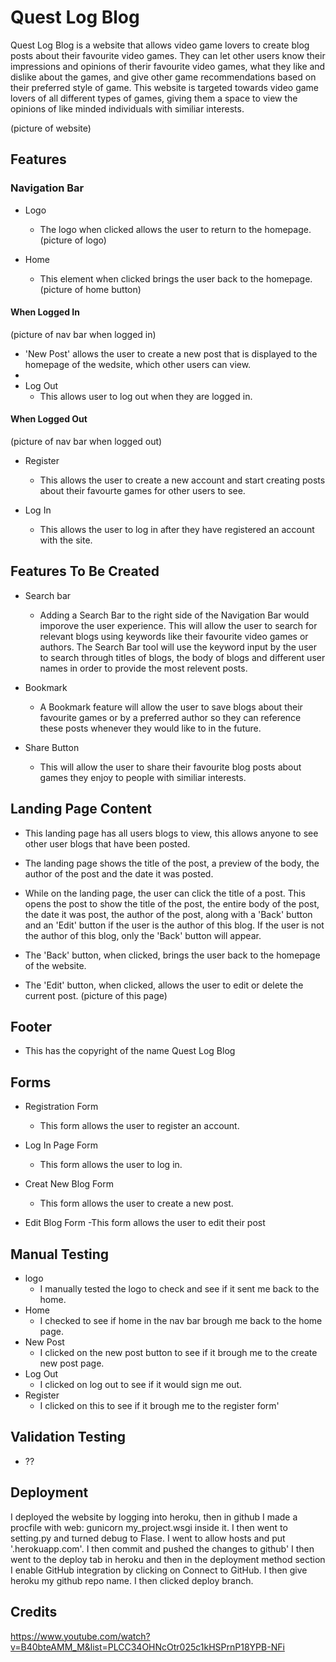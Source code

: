 # Quest Log Blog
Quest Log Blog is a website that allows video game lovers to create blog posts about their favourite video games. They can let other users know their impressions and opinions of therir favourite video games, what they like and dislike about the games, and give other game recommendations based on their preferred style of game. This website is targeted towards video game lovers of all different types of games, giving them a space to view the opinions of like minded individuals with similiar interests.

(picture of website)

## Features

### Navigation Bar

- Logo
    - The logo when clicked allows the user to return to the homepage.
    (picture of logo)

- Home
    - This element when clicked brings the user back to the homepage.
    (picture of home button)

#### When Logged In
(picture of nav bar when logged in)
    
 - 'New Post' allows the user to create a new post that is displayed to the homepage of the wedsite, which other users can view.
 - 
- Log Out
    - This allows user to log out when they are logged in.
    
#### When Logged Out
(picture of nav bar when logged out)
- Register
    - This allows the user to create a new account and start creating posts about their favourte games for other users to see.

- Log In
    - This allows the user to log in after they have registered an account with the site.
      
## Features To Be Created
- Search bar
    - Adding a Search Bar to the right side of the Navigation Bar would imporove the user experience. This will allow the user to search for relevant blogs using keywords like their favourite video games or authors. The Search Bar tool will use the keyword input by the user to search through titles of blogs, the body of blogs and different user names in order to provide the most relevent posts.

- Bookmark
    - A Bookmark feature will allow the user to save blogs about their favourite games or by a preferred author so they can reference these posts whenever they would like to in the future.

- Share Button
    - This will allow the user to share their favourite blog posts about games they enjoy to people with similiar interests. 
  
## Landing Page Content
 - This landing page has all users blogs to view, this allows anyone to see other user blogs that have been posted.
   
 - The landing page shows the title of the post, a preview of the body, the author of the post and the date it was posted.
   
 - While on the landing page, the user can click the title of a post. This opens the post to show the title of the post, the entire body of the post, the date it was post, the author of the post, along with a 'Back' button and an 'Edit' button if the user is the author of this blog. If the user is not the author of this blog, only the 'Back' button will appear.
   
 - The 'Back' button, when clicked, brings the user back to the homepage of the website.
   
 - The 'Edit' button, when clicked, allows the user to edit or delete the current post.
   (picture of this page)

 ## Footer
 - This has the copyright of the name Quest Log Blog 

 ## Forms
 - Registration Form
    - This form allows the user to register an account.
   
 - Log In Page Form
    - This form allows the user to log in.
   
 - Creat New Blog Form
    - This form allows the user to create a new post.
   
 - Edit Blog Form
    -This form allows the user to edit their post 

## Manual Testing
- logo
   - I manually tested the logo to check and see if it sent me back to the home.
- Home
    - I checked to see if home in the nav bar brough me back to the home page.
- New Post
    - I clicked on the new post button to see if it brough me to the create new post page.
- Log Out
    - I clicked on log out to see if it would sign me out.
- Register
    - I clicked on this to see if it brough me to the register form'

## Validation Testing
- ??

## Deployment
I deployed the website by logging into heroku, then in github I made a procfile with web: gunicorn my_project.wsgi inside it.
I then went to setting.py and turned debug to Flase.
I went to allow hosts and put '.herokuapp.com'.
I then commit and pushed the changes to github'
I then went to the deploy tab in heroku and then in the deployment method section I enable GitHub integration by clicking on Connect to GitHub.
I then give heroku my github repo name.
I then clicked deploy branch.

## Credits

https://www.youtube.com/watch?v=B40bteAMM_M&list=PLCC34OHNcOtr025c1kHSPrnP18YPB-NFi
  
